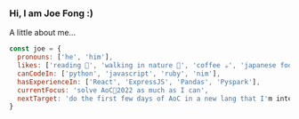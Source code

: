 ### Hi, I am Joe Fong :)

A little about me...
```javascript
const joe = {
  pronouns: ['he', 'him'],
  likes: ['reading 📖', 'walking in nature 🥾', 'coffee ☕️', 'japanese food 🍣🍜🍲🍤🍙🍢💕'],
  canCodeIn: ['python', 'javascript', 'ruby', 'nim'],
  hasExperienceIn: ['React', 'ExpressJS', 'Pandas', 'Pyspark'],
  currentFocus: 'solve AoC🎄2022 as much as I can',
  nextTarget: 'do the first few days of AoC in a new lang that I'm interested in (haskell? rust? elixir?)'
}

```

<!--
**kapppa-joe/kapppa-joe** is a ✨ _special_ ✨ repository because its `README.md` (this file) appears on your GitHub profile.

Here are some ideas to get you started:

- 🔭 I’m currently working on ...
- 🌱 I’m currently learning ...
- 👯 I’m looking to collaborate on ...
- 🤔 I’m looking for help with ...
- 💬 Ask me about ...
- 📫 How to reach me: ...
- 😄 Pronouns: ...
- ⚡ Fun fact: ...
-->

